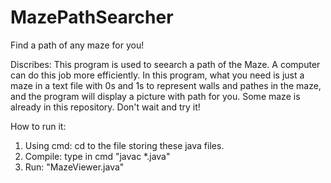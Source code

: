 # MazePathSearcher
Find a path of any maze for you!


Discribes:
  This program is used to seearch a path of the Maze. A computer can do this job more efficiently. In this program, what you need is just 
  a maze in a text file with 0s and 1s to represent walls and pathes in the maze, and the program will display a picture with path for you.
  Some maze is already in this repository. Don't wait and try it!
  
How to run it:
  1. Using cmd: cd to the file storing these java files.
  2. Compile: type in cmd "javac *.java"
  3. Run: "MazeViewer.java"
